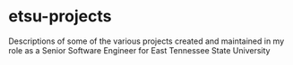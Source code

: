 # etsu-projects
Descriptions of some of the various projects created and maintained in my role as a Senior Software Engineer for East Tennessee State University

